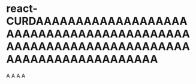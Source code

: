 # react-CURDAAAAAAAAAAAAAAAAAAAAAAAAAAAAAAAAAAAAAAAAAAAAAAAAAAAAAAAAAAAAAAAAAAAAAAAAAAAAAAAAAAAA
A
A
A
A